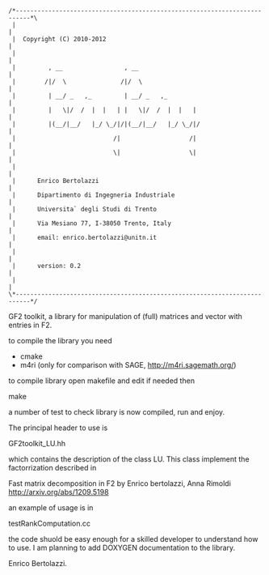 ~~~~~~~~~~~~~ 
/*--------------------------------------------------------------------------*\
 |                                                                          |
 |  Copyright (C) 2010-2012                                                 |
 |                                                                          |
 |         , __                 , __                                        |
 |        /|/  \               /|/  \                                       |
 |         | __/ _   ,_         | __/ _   ,_                                | 
 |         |   \|/  /  |  |   | |   \|/  /  |  |   |                        |
 |         |(__/|__/   |_/ \_/|/|(__/|__/   |_/ \_/|/                       |
 |                           /|                   /|                        |
 |                           \|                   \|                        |
 |                                                                          |
 |      Enrico Bertolazzi                                                   |
 |      Dipartimento di Ingegneria Industriale                              |
 |      Universita` degli Studi di Trento                                   |
 |      Via Mesiano 77, I-38050 Trento, Italy                               |
 |      email: enrico.bertolazzi@unitn.it                                   |
 |                                                                          |
 |      version: 0.2                                                        |
 |                                                                          |
\*--------------------------------------------------------------------------*/
~~~~~~~~~~~~~ 

GF2 toolkit,
a library for manipulation of (full) matrices and vector with entries in F2.

to compile the library you need

- cmake
- m4ri (only for comparison with SAGE, http://m4ri.sagemath.org/)

to compile library open makefile and edit if needed then

make

a number of test to check library is now compiled, run and enjoy.

The principal header to use is 

GF2toolkit_LU.hh

which contains the description of the class LU.
This class implement the factorrization described in

Fast matrix decomposition in F2
by Enrico bertolazzi, Anna Rimoldi
http://arxiv.org/abs/1209.5198

an example of usage is in 

testRankComputation.cc

the code shuold be easy enough for a skilled developer to understand
how to use. I am planning to add DOXYGEN documentation to the library.

Enrico Bertolazzi.
